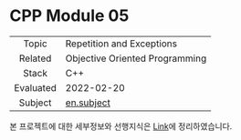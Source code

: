 # CPP Module 05

|           |                                                              |
| :-------: | ------------------------------------------------------------ |
|   Topic   | Repetition and Exceptions                                    |
|  Related  | Objective Oriented Programming                               |
|   Stack   | C++                                                          |
| Evaluated | 2022-02-20                                                   |
|  Subject  | [en.subject](https://github.com/24siefil/42SEOUL-42cursus/blob/main/04-cpp-module/subject/cpp-module-05.pdf) |

본 프로젝트에 대한 세부정보와 선행지식은 [Link](https://24siefil.oopy.io/959e564b-beab-4fc0-b9d4-995f11a9326c)에 정리하였습니다.

